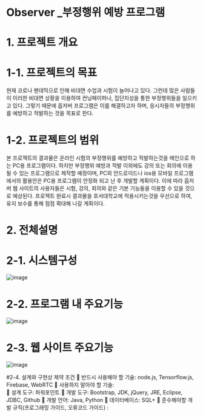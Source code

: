 # Observer _부정행위 예방 프로그램

# 1. 프로젝트 개요

# 1-1. 프로젝트의 목표
현재 코로나 팬데믹으로 인해 비대면 수업과 시험이 늘어나고 있다. 그런데 많은 사람들이 이러한 비대면 상황을 이용하여 컨닝페이퍼나, 집단지성을 통한 부정행위들을 일으키고 있다. 그렇기 때문에 옵저버 프로그램은 이를 해결하고자 하며, 응시자들의 부정행위를 예방하고 적발하는 것을 목표로 한다. 

# 1-2. 프로젝트의 범위 
본 프로젝트의 결과물은 온라인 시험의 부정행위를 예방하고 적발하는것을 메인으로 하는 PC용 프로그램이다. 하지만 부정행위 예방과 적발 이외에도 강의 또는 회의에 이용될 수 있는 프로그램으로 제작할 예정이며, PC외 안드로이드나 ios용 모바일 프로그램에서의 활용안은 PC용 프로그램이 안정화 되고 난 후 개발할 계획이다. 이에 따라 옵저버 웹 사이트의 사용자들은 시험, 강의, 회의와 같은 기본 기능들을 이용할 수 있을 것으로 예상된다. 
프로젝트 완료시 결과물을 호서대학교에 적용시키는것을 우선으로 하여, 유지 보수를 통해 점점 확대해 나갈 계획이다. 

# 2. 전체설명
# 2-1. 시스템구성
![image](https://user-images.githubusercontent.com/84116509/119462310-8b434200-bd7b-11eb-9bd0-746607dc88b7.png)

# 2-2. 프로그램 내 주요기능
![image](https://user-images.githubusercontent.com/84116509/119462473-ba59b380-bd7b-11eb-8123-739efaa03fef.png)

# 2-3. 웹 사이트 주요기능
![image](https://user-images.githubusercontent.com/84116509/119462913-318f4780-bd7c-11eb-9d71-0bcc52c6e2e2.png)


#2-4. 설계와 구현상 제약 조건
	반드시 사용해야 할 기술: node.js, Tensorflow.js, Firebase, WebRTC
	사용하지 말아야 할 기술:  
	설계 도구: 파워포인트
	개발 도구: Bootstrap, JDK, jQuery, JRE, Eclipse, JDBC, Github
	개발 언어: Java, Python
	데이터베이스: SQL+
	준수해야할 개발 규칙(프로그래밍 가이드, 오류코드 가이드) :
